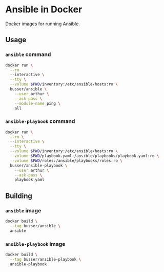 # Ansible in Docker

Docker images for running Ansible.

## Usage

### `ansible` command

```bash
docker run \
  --rm
  --interactive \
  --tty \
  --volume $PWD/inventory:/etc/ansible/hosts:ro \
  busser/ansible \
    --user arthur \
    --ask-pass \
    --module-name ping \
    all
```

### `ansible-playbook` command

```bash
docker run \
  --rm \
  --interactive \
  --tty \
  --volume $PWD/inventory:/etc/ansible/hosts:ro \
  --volume $PWD/playbook.yaml:/ansible/playbooks/playbook.yaml:ro \
  --volume $PWD/roles:/ansible/playbooks/roles:ro \
  busser/ansible-playbook \
    --user arthur \
    --ask-pass \
    playbook.yaml
```

## Building

### `ansible` image

```bash
docker build \
  --tag busser/ansible \
  ansible
```

### `ansible-playbook` image

```bash
docker build \
  --tag busser/ansible-playbook \
  ansible-playbook
```
